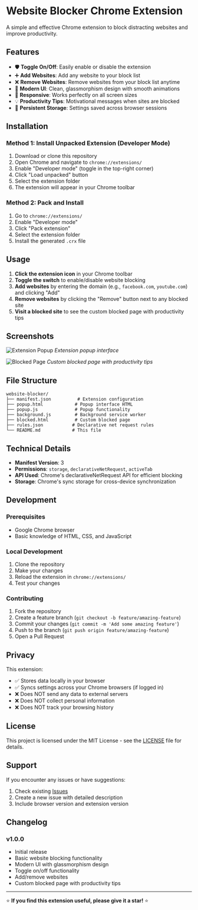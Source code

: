 # Website Blocker Chrome Extension

A simple and effective Chrome extension to block distracting websites and improve productivity.

## Features

- 🛡️ **Toggle On/Off**: Easily enable or disable the extension
- ➕ **Add Websites**: Add any website to your block list
- ❌ **Remove Websites**: Remove websites from your block list anytime
- 🎨 **Modern UI**: Clean, glassmorphism design with smooth animations
- 📱 **Responsive**: Works perfectly on all screen sizes
- 💡 **Productivity Tips**: Motivational messages when sites are blocked
- 💾 **Persistent Storage**: Settings saved across browser sessions

## Installation

### Method 1: Install Unpacked Extension (Developer Mode)

1. Download or clone this repository
2. Open Chrome and navigate to `chrome://extensions/`
3. Enable "Developer mode" (toggle in the top-right corner)
4. Click "Load unpacked" button
5. Select the extension folder
6. The extension will appear in your Chrome toolbar

### Method 2: Pack and Install

1. Go to `chrome://extensions/`
2. Enable "Developer mode"
3. Click "Pack extension"
4. Select the extension folder
5. Install the generated `.crx` file

## Usage

1. **Click the extension icon** in your Chrome toolbar
2. **Toggle the switch** to enable/disable website blocking
3. **Add websites** by entering the domain (e.g., `facebook.com`, `youtube.com`) and clicking "Add"
4. **Remove websites** by clicking the "Remove" button next to any blocked site
5. **Visit a blocked site** to see the custom blocked page with productivity tips

## Screenshots

![Extension Popup](screenshots/popup.png)
*Extension popup interface*

![Blocked Page](screenshots/blocked.png)
*Custom blocked page with productivity tips*

## File Structure

```
website-blocker/
├── manifest.json          # Extension configuration
├── popup.html            # Popup interface HTML
├── popup.js              # Popup functionality
├── background.js         # Background service worker
├── blocked.html          # Custom blocked page
├── rules.json           # Declarative net request rules
└── README.md            # This file
```

## Technical Details

- **Manifest Version**: 3
- **Permissions**: `storage`, `declarativeNetRequest`, `activeTab`
- **API Used**: Chrome's declarativeNetRequest API for efficient blocking
- **Storage**: Chrome's sync storage for cross-device synchronization

## Development

### Prerequisites
- Google Chrome browser
- Basic knowledge of HTML, CSS, and JavaScript

### Local Development
1. Clone the repository
2. Make your changes
3. Reload the extension in `chrome://extensions/`
4. Test your changes

### Contributing
1. Fork the repository
2. Create a feature branch (`git checkout -b feature/amazing-feature`)
3. Commit your changes (`git commit -m 'Add some amazing feature'`)
4. Push to the branch (`git push origin feature/amazing-feature`)
5. Open a Pull Request

## Privacy

This extension:
- ✅ Stores data locally in your browser
- ✅ Syncs settings across your Chrome browsers (if logged in)
- ❌ Does NOT send any data to external servers
- ❌ Does NOT collect personal information
- ❌ Does NOT track your browsing history

## License

This project is licensed under the MIT License - see the [LICENSE](LICENSE) file for details.

## Support

If you encounter any issues or have suggestions:
1. Check existing [Issues](../../issues)
2. Create a new issue with detailed description
3. Include browser version and extension version

## Changelog

### v1.0.0
- Initial release
- Basic website blocking functionality
- Modern UI with glassmorphism design
- Toggle on/off functionality
- Add/remove websites
- Custom blocked page with productivity tips

---

⭐ **If you find this extension useful, please give it a star!** ⭐